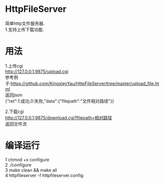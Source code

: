 # HttpFileServer

简单http文件服务器.</br>
1.支持上传下载功能.</br>

# 用法
1.上传cgi</br>
http://127.0.0.1:9875/upload.cgi</br> 
参考例子:https://github.com/KingsleyYau/HttpFileServer/tree/master/upload_file.html</br>
返回json</br>
{"ret":1:成功,0:失败,"data":{"filepath":"文件相对路径"}}</br>

2.下载cgi</br>
http://127.0.0.1:9875/download.cgi?filepath=相对路径</br>
返回文件流</br>

# 编译运行
1 chmod +x configure</br>
2 ./configure</br>
3 make clean && make all</br>
4 httpfileserver -f httpfileserver.config</br>
